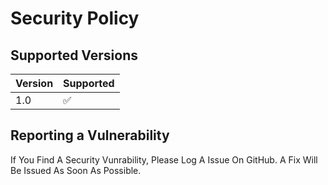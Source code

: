 # Security Policy

## Supported Versions

| Version | Supported          |
| ------- | ------------------ |
| 1.0     | :white_check_mark: |

## Reporting a Vulnerability

If You Find A Security Vunrability, Please Log A Issue On GitHub. A Fix Will Be Issued As Soon As Possible.
